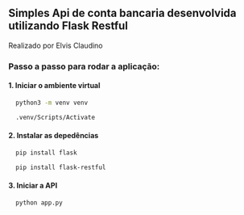 ## Simples Api de conta bancaria desenvolvida utilizando Flask Restful
Realizado por Elvis Claudino

### Passo a passo para rodar a aplicação:

#### 1. Iniciar o ambiente virtual
```bash
  python3 -m venv venv
```
```bash
  .venv/Scripts/Activate
```

#### 2. Instalar as depedências
```bash
  pip install flask
```
```bash
  pip install flask-restful
```

#### 3. Iniciar a API
```bash
  python app.py
```
